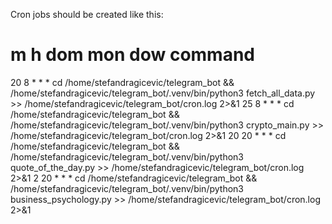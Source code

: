 Cron jobs should be created like this:

# m h  dom mon dow   command
20 8 * * * cd /home/stefandragicevic/telegram_bot && /home/stefandragicevic/telegram_bot/.venv/bin/python3 fetch_all_data.py >> /home/stefandragicevic/telegram_bot/cron.log 2>&1
25 8 * * * cd /home/stefandragicevic/telegram_bot && /home/stefandragicevic/telegram_bot/.venv/bin/python3 crypto_main.py >> /home/stefandragicevic/telegram_bot/cron.log 2>&1
20 20 * * * cd /home/stefandragicevic/telegram_bot && /home/stefandragicevic/telegram_bot/.venv/bin/python3 quote_of_the_day.py >> /home/stefandragicevic/telegram_bot/cron.log 2>&1
2 20 * * * cd /home/stefandragicevic/telegram_bot && /home/stefandragicevic/telegram_bot/.venv/bin/python3 business_psychology.py >> /home/stefandragicevic/telegram_bot/cron.log 2>&1